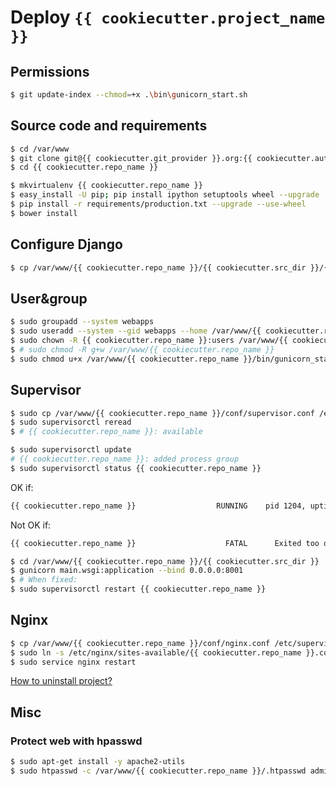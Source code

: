 # Deploy `{{ cookiecutter.project_name }}`

## Permissions

```bash
$ git update-index --chmod=+x .\bin\gunicorn_start.sh
```

## Source code and requirements

```bash
$ cd /var/www
$ git clone git@{{ cookiecutter.git_provider }}.org:{{ cookiecutter.author_username }}/{{ cookiecutter.repo_name }}.git
$ cd {{ cookiecutter.repo_name }}

$ mkvirtualenv {{ cookiecutter.repo_name }}
$ easy_install -U pip; pip install ipython setuptools wheel --upgrade
$ pip install -r requirements/production.txt --upgrade --use-wheel
$ bower install
```

## Configure Django

```bash
$ cp /var/www/{{ cookiecutter.repo_name }}/{{ cookiecutter.src_dir }}/{{ cookiecutter.main_app }}/settings/dist/production.py /var/www/{{ cookiecutter.repo_name }}/{{ cookiecutter.src_dir }}/{{ cookiecutter.main_app }}/settings/local.py
```

## User&group

```bash
$ sudo groupadd --system webapps
$ sudo useradd --system --gid webapps --home /var/www/{{ cookiecutter.repo_name }} {{ cookiecutter.repo_name }}
$ sudo chown -R {{ cookiecutter.repo_name }}:users /var/www/{{ cookiecutter.repo_name }}
$ # sudo chmod -R g+w /var/www/{{ cookiecutter.repo_name }}
$ sudo chmod u+x /var/www/{{ cookiecutter.repo_name }}/bin/gunicorn_start.sh
```


## Supervisor

```bash
$ sudo cp /var/www/{{ cookiecutter.repo_name }}/conf/supervisor.conf /etc/supervisor/conf.d/{{ cookiecutter.repo_name }}.conf
$ sudo supervisorctl reread
$ # {{ cookiecutter.repo_name }}: available
```

```bash
$ sudo supervisorctl update
# {{ cookiecutter.repo_name }}: added process group
$ sudo supervisorctl status {{ cookiecutter.repo_name }}
```

OK if:
```bash
{{ cookiecutter.repo_name }}                  RUNNING    pid 1204, uptime 1:44:32
```

Not OK if:
```bash
{{ cookiecutter.repo_name }}                    FATAL      Exited too quickly (process log may have details)
```

```bash
$ cd /var/www/{{ cookiecutter.repo_name }}/{{ cookiecutter.src_dir }}
$ gunicorn main.wsgi:application --bind 0.0.0.0:8001
$ # When fixed:
$ sudo supervisorctl restart {{ cookiecutter.repo_name }}
```

## Nginx

```bash
$ cp /var/www/{{ cookiecutter.repo_name }}/conf/nginx.conf /etc/supervisor/conf.d/{{ cookiecutter.repo_name }}.conf
$ sudo ln -s /etc/nginx/sites-available/{{ cookiecutter.repo_name }}.conf /etc/nginx/sites-enabled/{{ cookiecutter.repo_name }}.conf
$ sudo service nginx restart 
```

[How to uninstall project?](UNINSTALL.md)

## Misc

### Protect web with hpasswd

```bash
$ sudo apt-get install -y apache2-utils
$ sudo htpasswd -c /var/www/{{ cookiecutter.repo_name }}/.htpasswd admin
```